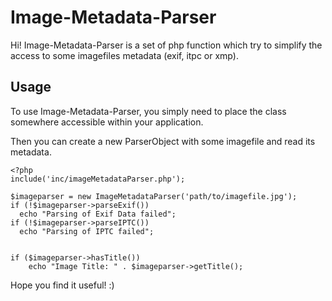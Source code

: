 # Image-Metadata-Parser

Hi! Image-Metadata-Parser is a set of php function which try to simplify the access to some imagefiles metadata (exif, itpc or xmp).

## Usage

To use Image-Metadata-Parser, you simply need to place the class somewhere accessible within your application.

Then you can create a new ParserObject with some imagefile and read its metadata.

    <?php
    include('inc/imageMetadataParser.php');
	
    $imageparser = new ImageMetadataParser('path/to/imagefile.jpg');
    if (!$imageparser->parseExif())
      echo "Parsing of Exif Data failed";
    if (!$imageparser->parseIPTC())
      echo "Parsing of IPTC failed";


    if ($imageparser->hasTitle())
    	echo "Image Title: " . $imageparser->getTitle();

Hope you find it useful! :)